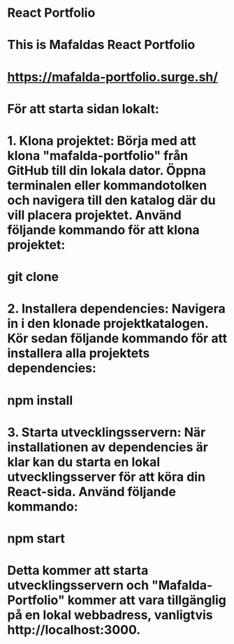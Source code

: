 # React Portfolio
# This is Mafaldas React Portfolio
# https://mafalda-portfolio.surge.sh/
#
# För att starta sidan lokalt:
# 1. Klona projektet: Börja med att klona "mafalda-portfolio" från GitHub till din lokala dator. Öppna terminalen eller kommandotolken och navigera till den katalog där du vill placera projektet. Använd följande kommando för att klona projektet:

# git clone <repository-url>


# 2. Installera dependencies: Navigera in i den klonade projektkatalogen. Kör sedan följande kommando för att installera alla projektets dependencies:

# npm install

# 3. Starta utvecklingsservern: När installationen av dependencies är klar kan du starta en lokal utvecklingsserver för att köra din React-sida. Använd följande kommando:

# npm start

# Detta kommer att starta utvecklingsservern och "Mafalda-Portfolio" kommer att vara tillgänglig på en lokal webbadress, vanligtvis http://localhost:3000.
